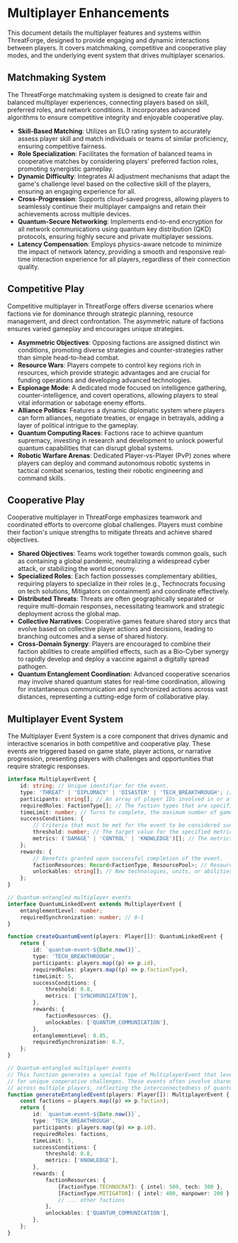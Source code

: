 # Multiplayer Enhancements

This document details the multiplayer features and systems within ThreatForge, designed to provide engaging and dynamic interactions between players. It covers matchmaking, competitive and cooperative play modes, and the underlying event system that drives multiplayer scenarios.

## Matchmaking System

The ThreatForge matchmaking system is designed to create fair and balanced multiplayer experiences, connecting players based on skill, preferred roles, and network conditions. It incorporates advanced algorithms to ensure competitive integrity and enjoyable cooperative play.

- **Skill-Based Matching**: Utilizes an ELO rating system to accurately assess player skill and match individuals or teams of similar proficiency, ensuring competitive fairness.
- **Role Specialization**: Facilitates the formation of balanced teams in cooperative matches by considering players' preferred faction roles, promoting synergistic gameplay.
- **Dynamic Difficulty**: Integrates AI adjustment mechanisms that adapt the game's challenge level based on the collective skill of the players, ensuring an engaging experience for all.
- **Cross-Progression**: Supports cloud-saved progress, allowing players to seamlessly continue their multiplayer campaigns and retain their achievements across multiple devices.
- **Quantum-Secure Networking**: Implements end-to-end encryption for all network communications using quantum key distribution (QKD) protocols, ensuring highly secure and private multiplayer sessions.
- **Latency Compensation**: Employs physics-aware netcode to minimize the impact of network latency, providing a smooth and responsive real-time interaction experience for all players, regardless of their connection quality.

## Competitive Play

Competitive multiplayer in ThreatForge offers diverse scenarios where factions vie for dominance through strategic planning, resource management, and direct confrontation. The asymmetric nature of factions ensures varied gameplay and encourages unique strategies.

- **Asymmetric Objectives**: Opposing factions are assigned distinct win conditions, promoting diverse strategies and counter-strategies rather than simple head-to-head combat.
- **Resource Wars**: Players compete to control key regions rich in resources, which provide strategic advantages and are crucial for funding operations and developing advanced technologies.
- **Espionage Mode**: A dedicated mode focused on intelligence gathering, counter-intelligence, and covert operations, allowing players to steal vital information or sabotage enemy efforts.
- **Alliance Politics**: Features a dynamic diplomatic system where players can form alliances, negotiate treaties, or engage in betrayals, adding a layer of political intrigue to the gameplay.
- **Quantum Computing Races**: Factions race to achieve quantum supremacy, investing in research and development to unlock powerful quantum capabilities that can disrupt global systems.
- **Robotic Warfare Arenas**: Dedicated Player-vs-Player (PvP) zones where players can deploy and command autonomous robotic systems in tactical combat scenarios, testing their robotic engineering and command skills.

## Cooperative Play

Cooperative multiplayer in ThreatForge emphasizes teamwork and coordinated efforts to overcome global challenges. Players must combine their faction's unique strengths to mitigate threats and achieve shared objectives.

- **Shared Objectives**: Teams work together towards common goals, such as containing a global pandemic, neutralizing a widespread cyber attack, or stabilizing the world economy.
- **Specialized Roles**: Each faction possesses complementary abilities, requiring players to specialize in their roles (e.g., Technocrats focusing on tech solutions, Mitigators on containment) and coordinate effectively.
- **Distributed Threats**: Threats are often geographically separated or require multi-domain responses, necessitating teamwork and strategic deployment across the global map.
- **Collective Narratives**: Cooperative games feature shared story arcs that evolve based on collective player actions and decisions, leading to branching outcomes and a sense of shared history.
- **Cross-Domain Synergy**: Players are encouraged to combine their faction abilities to create amplified effects, such as a Bio-Cyber synergy to rapidly develop and deploy a vaccine against a digitally spread pathogen.
- **Quantum Entanglement Coordination**: Advanced cooperative scenarios may involve shared quantum states for real-time coordination, allowing for instantaneous communication and synchronized actions across vast distances, representing a cutting-edge form of collaborative play.

## Multiplayer Event System

The Multiplayer Event System is a core component that drives dynamic and interactive scenarios in both competitive and cooperative play. These events are triggered based on game state, player actions, or narrative progression, presenting players with challenges and opportunities that require strategic responses.

```typescript
interface MultiplayerEvent {
    id: string; // Unique identifier for the event.
    type: 'THREAT' | 'DIPLOMACY' | 'DISASTER' | 'TECH_BREAKTHROUGH'; // The category of the event.
    participants: string[]; // An array of player IDs involved in or affected by the event.
    requiredRoles: FactionType[]; // The faction types that are specifically required or best suited to address this event.
    timeLimit: number; // Turns to complete, the maximum number of game turns allowed to resolve the event.
    successConditions: {
        // Criteria that must be met for the event to be considered successful.
        threshold: number; // The target value for the specified metrics.
        metrics: ('DAMAGE' | 'CONTROL' | 'KNOWLEDGE')[]; // The metrics (e.g., damage reduction, control gain, knowledge acquisition) used to evaluate success.
    };
    rewards: {
        // Benefits granted upon successful completion of the event.
        factionResources: Record<FactionType, ResourcePool>; // Resources (e.g., intel, tech, manpower) awarded to specific factions.
        unlockables: string[]; // New technologies, units, or abilities unlocked by completing the event.
    };
}

// Quantum-entangled multiplayer events
interface QuantumLinkedEvent extends MultiplayerEvent {
    entanglementLevel: number;
    requiredSynchronization: number; // 0-1
}

function createQuantumEvent(players: Player[]): QuantumLinkedEvent {
    return {
        id: `quantum-event-${Date.now()}`,
        type: 'TECH_BREAKTHROUGH',
        participants: players.map((p) => p.id),
        requiredRoles: players.map((p) => p.factionType),
        timeLimit: 5,
        successConditions: {
            threshold: 0.8,
            metrics: ['SYNCHRONIZATION'],
        },
        rewards: {
            factionResources: {},
            unlockables: ['QUANTUM_COMMUNICATION'],
        },
        entanglementLevel: 0.85,
        requiredSynchronization: 0.7,
    };
}

// Quantum-entangled multiplayer events
// This function generates a special type of MultiplayerEvent that leverages quantum entanglement
// for unique cooperative challenges. These events often involve shared knowledge or synchronized actions
// across multiple players, reflecting the interconnectedness of quantum systems.
function generateEntangledEvent(players: Player[]): MultiplayerEvent {
    const factions = players.map((p) => p.faction);
    return {
        id: `quantum-event-${Date.now()}`,
        type: 'TECH_BREAKTHROUGH',
        participants: players.map((p) => p.id),
        requiredRoles: factions,
        timeLimit: 5,
        successConditions: {
            threshold: 0.8,
            metrics: ['KNOWLEDGE'],
        },
        rewards: {
            factionResources: {
                [FactionType.TECHNOCRAT]: { intel: 500, tech: 300 },
                [FactionType.MITIGATOR]: { intel: 400, manpower: 200 },
                // ... other factions
            },
            unlockables: ['QUANTUM_COMMUNICATION'],
        },
    };
}
```

